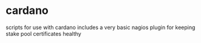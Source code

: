 # cardano
scripts for use with cardano
includes a very basic nagios plugin for keeping stake pool certificates healthy
